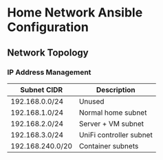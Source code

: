 Home Network Ansible Configuration
==================================

Network Topology
----------------

### IP Address Management

|      Subnet CIDR |             Description |
| ---------------- | ----------------------- |
|   192.168.0.0/24 |                  Unused |
|   192.168.1.0/24 |      Normal home subnet |
|   192.168.2.0/24 |      Server + VM subnet |
|   192.168.3.0/24 | UniFi controller subnet |
| 192.168.240.0/20 |       Container subnets |
